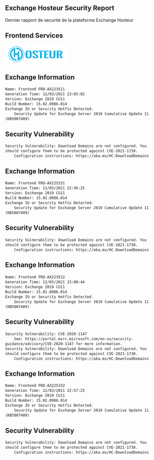 ## Exchange Hosteur Security Report
Dernier rapport de securité de la plateforme Exchange Hosteur

## Frontend Services
![logo](img/logo-hosteur_2021.png)

Exchange Information
--------------------
	Name: Frontend FRD-AX223511
	Generation Time: 12/03/2021 23:03:02
	Version: Exchange 2019 CU11
	Build Number: 15.02.0986.014
	Exchange IU or Security Hotfix Detected.
		Security Update for Exchange Server 2019 Cumulative Update 11 (KB5007409)
Security Vulnerability
----------------------
	Security Vulnerability: Download Domains are not configured. You should configure them to be protected against CVE-2021-1730.
		Configuration instructions: https://aka.ms/HC-DownloadDomains

Exchange Information
--------------------
	Name: Frontend FRD-AX225331
	Generation Time: 12/03/2021 22:56:25
	Version: Exchange 2019 CU11
	Build Number: 15.02.0986.014
	Exchange IU or Security Hotfix Detected.
		Security Update for Exchange Server 2019 Cumulative Update 11 (KB5007409)
Security Vulnerability
----------------------
	Security Vulnerability: Download Domains are not configured. You should configure them to be protected against CVE-2021-1730.
		Configuration instructions: https://aka.ms/HC-DownloadDomains

Exchange Information
--------------------
	Name: Frontend FRD-AX223512
	Generation Time: 12/03/2021 23:08:44
	Version: Exchange 2019 CU11
	Build Number: 15.02.0986.014
	Exchange IU or Security Hotfix Detected.
		Security Update for Exchange Server 2019 Cumulative Update 11 (KB5007409)
Security Vulnerability
----------------------
	Security Vulnerability: CVE-2020-1147
		See: https://portal.msrc.microsoft.com/en-us/security-guidance/advisory/CVE-2020-1147 for more information.
	Security Vulnerability: Download Domains are not configured. You should configure them to be protected against CVE-2021-1730.
		Configuration instructions: https://aka.ms/HC-DownloadDomains

Exchange Information
--------------------
	Name: Frontend FRD-AX225332
	Generation Time: 12/03/2021 22:57:23
	Version: Exchange 2019 CU11
	Build Number: 15.02.0986.014
	Exchange IU or Security Hotfix Detected.
		Security Update for Exchange Server 2019 Cumulative Update 11 (KB5007409)
Security Vulnerability
----------------------
	Security Vulnerability: Download Domains are not configured. You should configure them to be protected against CVE-2021-1730.
		Configuration instructions: https://aka.ms/HC-DownloadDomains

